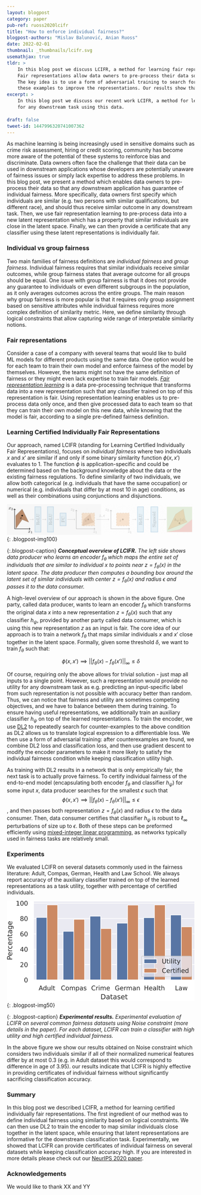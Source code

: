 ```yaml
---
layout: blogpost
category: paper
pub-ref: ruoss2020lcifr
title: "How to enforce individual fairness?"
blogpost-authors: "Mislav Balunović, Anian Ruoss" 
date: 2022-02-01
thumbnail: _thumbnails/lcifr.svg
usemathjax: true
tldr: >
    In this blog post we discuss LCIFR, a method for learning fair representations with provable certificates of individual fairness.
    Fair representations allow data owners to pre-process their data so that they can guarantee fairness of any downstream task using this data.
    The key idea is to use a form of adversarial training to search for counter-examples to the individual fairness condition, and then use
    these examples to improve the representations. Our results show that classifiers trained using LCIFR representations have high certified individual fairness, while also achieving high utility.
excerpt: >
    In this blog post we discuss our recent work LCIFR, a method for learning fair representations with provable certificates of individual fairness
    for any downstream task using this data.

draft: false
tweet-id: 1447996320741007362
---
```


As machine learning is being increasingly used in sensitive domains such as crime risk assessment, hiring or credit scoring,
community has become more aware of the potential of these systems to reinforce bias and discriminate.
Data owners often face the challenge that their data can be used in downstream applications whose developers are potentially unaware of fairness issues or simply lack expertise to address these problems.
In this blog post, we present a method which enables data owners to pre-process their data so that any downstream application has guarantee of individual fairness.
More specifically, data owners first specify which individuals are similar (e.g. two persons with similar qualifications, but different race), and should thus receive similar outcome in any downstream task.
Then, we use fair representation learning to pre-process data into a new latent representation which has a property that similar individuals are close in the latent space.
Finally, we can then provide a certificate that any classifier using these latent representations is individually fair.


### Individual vs group fairness

Two main families of fairness definitions are *individual fairness* and *group fairness*.
Individual fairness requires that similar individuals receive similar outcomes, while group fairness states that average outcome for all groups
should be equal.
One issue with group fairness is that it does not provide any guarantee to individuals or even different subgroups in the population, as it only averages outcomes across the entire groups.
The main reason why group fairness is more popular is that it requires only group assignment based on sensitive attributes while individual fairness requires more complex definition of similarity metric.
Here, we define similarity through logical constraints that allow capturing wide range of interpretable similarity notions.


### Fair representations

Consider a case of a company with several teams that would like to build ML models for different products using the same data.
One option would be for each team to train their own model and enforce fairness of the model by themselves.
However, the teams might not have the same definition of fairness or they might even lack expertise to train fair models.
[*Fair representation learning*](https://sanmi.cs.illinois.edu/documents/Representation_Learning_Fairness_NeurIPS19_Tutorial.pdf) is a data pre-processing technique that transforms data into a new representation such that any classifier trained on top of this representation is fair.
Using representation learning enables us to pre-process data only once, and then give processed data to each team so that they can train their own model on this new data, while knowing that the model is fair, according to a single pre-defined fairness definition. 


### Learning Certified Individually Fair Representations

Our approach, named LCIFR (standing for Learning Certified Individually Fair Representations), focuses on *individual fairness* where two individuals $x$ and $x'$ are similar if and only if some binary similarity function $\phi(x, x')$ evaluates to 1.
The function $\phi$ is application-specific and could be determined based on the background knowledge about the data or the existing fairness regulations.
To define similarity of two individuals, we allow both categorical (e.g. individuals that have the same occupation) or numerical (e.g. individuals that differ by at most 10 in age) conditions, as well as their combinations using conjunctions and disjunctions.


![](/assets/blog/lcifr/lcifr_overview.gif){: .blogpost-img100}

{:.blogpost-caption}
***Conceptual overview of LCIFR.** The left side shows data producer who learns an encoder $f_\theta$ which maps the entire set of individuals that are similar to individual $x$ to points near $z = f_\theta(x)$ in the latent space. The data producer then computes a bounding box around the latent set of similar individuals with center $z = f_\theta(x)$ and radius $\epsilon$ and passes it to the data consumer.*

<!-- We show overview of our approach in Figure 1. -->
<!-- Given some fairness constraint, we want to train an individually fair representation and use it to -->
<!-- obtain a certificate of individual fairness for the end-to-end model (involving both the representation and the classifier). -->

A high-level overview of our approach is shown in the above figure.
One party, called data producer, wants to learn an encoder $f_\theta$ which transforms the original data $x$ into a new representation $z = f_\theta(x)$ such that any classifier $h_\psi$, provided by another party called data consumer, which is using this new representation $z$ as an input is fair.
The core idea of our approach is to train a network $f_\theta$ that maps similar individuals $x$ and $x'$ close together in the latent space.
Formally, given some threshold $\delta$, we want to train $f_\theta$ such that:


$$
\begin{equation*}
	\phi(x, x') \implies ||f_\theta(x) - f_\theta(x')||_{\infty} \leq \delta
\end{equation*}
$$

Of course, requiring only the above allows for trivial solution - just map all inputs to a single point.
However, such a representation would provide no utility for any downstream task as e.g. predicting an input-specific label from such representation is not possible with accuracy better than random.
Thus, we can notice that fairness and utility are sometimes competing objectives, and we have to balance between them during training.
To ensure having useful representations, we additionally train an auxiliary classifier $h_\psi$ on top of the learned representations.
To train the encoder, we use [DL2](https://www.sri.inf.ethz.ch/publications/fischer2019dl2) to repeatedly search for counter-examples to the above condition as DL2 allows us to translate logical expression to a differentiable loss.
We then use a form of adversarial training: after counterexamples are found, we combine DL2 loss and classification loss, and then use gradient descent to modify the encoder parameters to make it more likely to satisfy the individual fairness condition while keeping classification utility high.


As training with DL2 results in a network that is only empirically fair, the next task is to actually prove fairness.
To certify individual fairness of the end-to-end model (encapsulating both encoder $f_\theta$ and classifier $h_\psi$) for some input $x$, data producer searches for the smallest $\epsilon$ such that $$\phi(x, x') \implies ||f_\theta(x) - f_\theta(x')||_{\infty} \leq \epsilon$$, and then passes both representation $z = f_\theta(x)$ and radius $\epsilon$ to the data consumer.
Then, data consumer certifies that classifier $h_\psi$ is robust to $\ell_\infty$ perturbations of size up to $\epsilon$.
Both of these steps can be preformed efficiently using [mixed-integer linear programming](https://arxiv.org/abs/1711.07356), as networks typically used in fairness tasks are relatively small.

### Experiments

We evaluated LCIFR on several datasets commonly used in the fairness literature: Adult, Compas, German, Health and Law School.
We always report accuracy of the auxiliary classifier trained on top of the learned representations as a task utility, together with percentage of certified individuals.

![](/assets/blog/lcifr/lcifr_results.svg){: .blogpost-img50}

{: .blogpost-caption}
***Experimental results.** Experimental evaluation of LCIFR on several common fairness datasets using Noise constraint (more details in the paper). For each dataset, LCIFR can train a classifier with high utility and high certified individual fairness.*

In the above figure we show our results obtained on Noise constraint which considers two individuals similar if all of their normalized numerical features differ by at most 0.3 (e.g. in Adult dataset this would correspond to difference in age of 3.95).
our results indicate that LCIFR is highly effective in providing certificates of individual fairness without significantly sacrificing classification accuracy.

### Summary

In this blog post we described LCIFR, a method for learning certified individually fair representations.
The first ingredient of our method was to define individual fairness using similarity based on logical constraints.
We can then use DL2 to train the encoder to map similar individuals close together in the latent space, while ensuring that latent representations are informative for the downstream classification task.
Experimentally, we showed that LCIFR can provide certificates of individual fairness on several datasets while keeping classification accuracy high.
If you are interested in more details please check out our [NeurIPS 2020 paper](https://arxiv.org/abs/2002.10312).

### Acknowledgements

We would like to thank XX and YY
